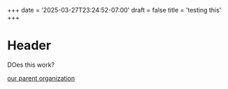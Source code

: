 +++
date = '2025-03-27T23:24:52-07:00'
draft = false
title = 'testing this'
+++

# Header

DOes this work?

[our parent organization](https://socialistra.org)